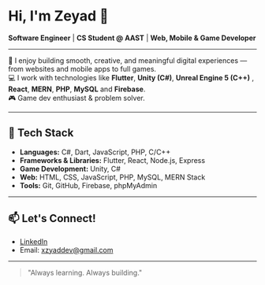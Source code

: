 
# Hi, I'm Zeyad 👋

**Software Engineer** | **CS Student @ AAST** | **Web, Mobile & Game Developer**

---

🎯 I enjoy building smooth, creative, and meaningful digital experiences — from websites and mobile apps to full games.  
💻 I work with technologies like **Flutter**, **Unity (C#)**, **Unreal Engine 5 (C++)** , **React**, **MERN**, **PHP**, **MySQL** and **Firebase**.  
🎮 Game dev enthusiast & problem solver.

---

## 🔧 Tech Stack

- **Languages:** C#, Dart, JavaScript, PHP, C/C++
- **Frameworks & Libraries:** Flutter, React, Node.js, Express
- **Game Development:** Unity, C#
- **Web:** HTML, CSS, JavaScript, PHP, MySQL, MERN Stack
- **Tools:** Git, GitHub, Firebase, phpMyAdmin

---

## 📫 Let's Connect!

- [LinkedIn](www.linkedin.com/in/zeyad-abdelwahab-45ab30224) 
- Email: xzyaddev@gmail.com

---

> "Always learning. Always building."

